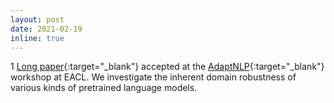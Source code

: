 ```yaml
---
layout: post
date: 2021-02-19
inline: true
---
```


1 [Long paper](https://www.aclweb.org/anthology/2021.adaptnlp-1.23.pdf){:target="\_blank"} accepted at the [AdaptNLP](https://adapt-nlp.github.io/Adapt-NLP-2021/papers){:target="\_blank"} workshop at EACL. We investigate the inherent domain robustness of various kinds of pretrained language models.

